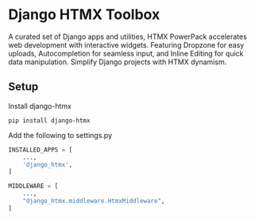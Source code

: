 # Django HTMX Toolbox
A curated set of Django apps and utilities, HTMX PowerPack accelerates web development with interactive widgets. Featuring Dropzone for easy uploads, Autocompletion for seamless input, and Inline Editing for quick data manipulation. Simplify Django projects with HTMX dynamism.

## Setup
Install django-htmx
~~~shell
pip install django-htmx
~~~

Add the following to settings.py
~~~python
INSTALLED_APPS = [
    ...,
    'django_htmx',
]

MIDDLEWARE = [
    ...,
    "django_htmx.middleware.HtmxMiddleware",
]
~~~

